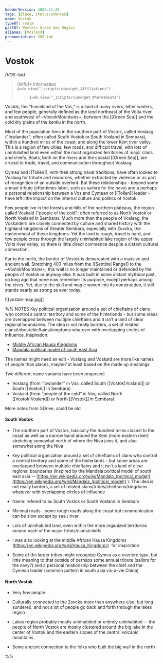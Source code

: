 ```yaml
---
headerVersion: 2023.11.25
tags: [place, status/unknown]
name: Vostok
typeOf: realm
partOf: Western Green Sea Region
aliases: [Vosland]
pronunciation: VOS-tok
---
```

# Vostok
*(VOS-tok)*
>[!info]+ Information  
> `$=dv.view("_scripts/view/get_Affiliations")`  
>> `$=dv.view("_scripts/view/get_Whereabouts")`

Vostok, the "homeland of the Vos," is a land of many rivers, bitter winters, and few people, generally defined as the land northeast of the Volta river and southwest of ~VostokMountains~, between the [[Green Sea]] and the cold dry plains of the kenku in the north. 

Most of the population lives in the southern part of Vostok, called Voslaag ("lowlander"; often called South Vostok or South Vosland in Sembara), within a hundred miles of the coast, and along the lower Kem river valley. This is a region of few cities, few roads, and difficult travel, with lots of uninhabited land even within the most organized territories of major clans and chiefs. Boats, both on the rivers and the coastal [[Green Sea]], are crucial to trade, travel, and communication throughout Voslaag. 

Cymea and [[Tollen]], with their strong naval traditions, have often looked to Voslaag for tribute and resources, whether extracted by violence or as part of recognition of an outside overlord. But these relationships - beyond some annual tribute (oftentimes labor, such as sailors for the navy) and a perhaps a personal relationship between a Vos and Cymean or [[Tollen]] leader - have left little impact on the internal culture and politics of Vostok. 

Few people live in the forests and hills of the northern plateaus, the region called Voskald ("people of the cold"; often referred to as North Vostok or North Vosland in Sembara). Much more than the people of Voslaag, the Voskalders are closely connected by culture and shared history with the highland kingdoms of Greater Sembara, especially with Zovcka, the easternmost of these kingdoms. Yet the land is rough, travel is hard, and few people cross through the largely uninhabited lake region of the upper Volta river valley, so there is little direct commence despite a distant cultural connection. 

Far to the north, the border of Vostok is demarcated with a massive and ancient wall. Stretching 400 miles from the [[Sentinel Range]] to the ~VostokMountains~, this wall is no longer maintained or defended by the people of Vostok or anyway else. It was built in some distant mythical past, so long ago that none now remember its purpose, except perhaps among the elves. Yet, due to the skill and magic woven into its construction, it still stands nearly as strong as ever today. 

![[vostok-map.jpg]]

%% NOTES
Key political organization around a set of chieftains of clans who control a central territory and some of the hinterlands - but some areas are overlapped between multiple chieftains and it isn’t a land of clear regional boundaries. The idea is not really borders, a set of related clans/tribes/chieftains/kingdoms whatever with overlapping circles of influence. 
Inspiration:
- [Middle African Hausa Kingdoms](https://en.wikipedia.org/wiki/Hausa_Kingdoms) 
- [Mandala political model of south east Asia](https://en.wikipedia.org/wiki/Mandala_(political_model))

The names might need an edit - Voslaag and Voskald are more like names of people than places, maybe? at least based on the made up meanings

Two different name variants have been proposed:

- Voslaag (from “lowlander” in Vos; called South [[Vostok|Vosland]] or South [[Vostok]] in Sembara)    
- Voskald (from “people of the cold” in Vos; called North [[Vostok|Vosland]] or North [[Vostok]] in Sembara)

More notes from GDrive, could be old
#### South Vostok

- The southern part of Vostok, basically the hundred miles closest to the coast as well as a narrow band around the Kem (more eastern river) stretching somewhat north of where the Niva joins it, and also somewhat along the Niva
    
- Key political organization around a set of chieftains of clans who control a central territory and some of the hinterlands - but some areas are overlapped between multiple chieftains and it isn’t a land of clear regional boundaries (inspired by the Mandala political model of south east asia -- [https://en.wikipedia.org/wiki/Mandala_(political_model)](https://en.wikipedia.org/wiki/Mandala_(political_model)) ). The idea is not really borders, a set of related clans/tribes/chieftains/kingdoms whatever with overlapping circles of influence
    
- Name: refered to as South Vostok or South Vosland in Sembara
    
- Minimal roads - some rough roads along the coast but communication can be slow except by sea / river. 
    
- Lots of uninhabited land, even within the more organized territories around each of the major tribes/clans/chiefs
    
- I was also looking at the middle African Hausa Kingdoms (https://en.wikipedia.org/wiki/Hausa_Kingdoms)  for inspiration
    
- Some of the larger tribes might recognize Cymea as a overlord type, but little meaning to that outside of perhaps some annual tribute (sailors for the navy?) and a personal relationship between the chief and the Cymean leader (common pattern in south asia vis-a-vie China) 

#### North Vostok

- Very few people
    
- Culturally connected to the Zovcka more than anywhere else, but long sundered, and not a lot of people go back and forth through the lakes region
    
- Lakes region probably mostly uninhabited or entirely uninhabited -- the people of North Vostok are mostly clustered around the big lake in the center of Vostok and the eastern slopes of the central volcanic mountains
    
- Some ancient connection to the folks who built the big wall in the north

%%